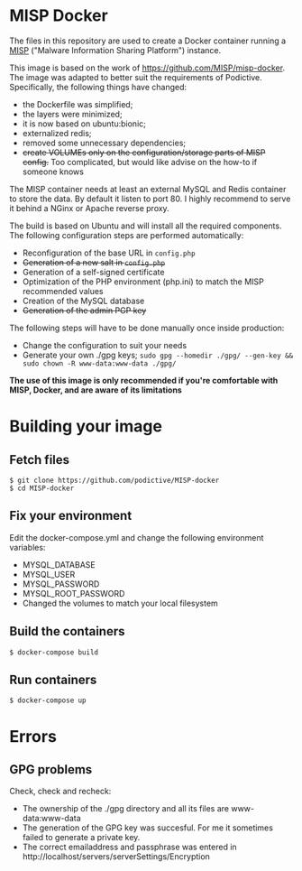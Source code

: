 MISP Docker
===========

The files in this repository are used to create a Docker container running a [MISP](http://www.misp-project.org) ("Malware Information Sharing Platform") instance.

This image is based on the work of https://github.com/MISP/misp-docker. The image was adapted to better suit the requirements of Podictive. 
Specifically, the following things have changed:
* the Dockerfile was simplified;
* the layers were minimized;
* it is now based on ubuntu:bionic;
* externalized redis;
* removed some unnecessary dependencies;
* ~~create VOLUMEs only on the configuration/storage parts of MISP config.~~ Too complicated, but would like advise on the how-to if someone knows

The MISP container needs at least an external MySQL and Redis container to store the data. By default it listen to port 80. I highly recommend to serve it behind a NGinx or Apache reverse proxy.

The build is based on Ubuntu and will install all the required components. The following configuration steps are performed automatically:
* Reconfiguration of the base URL in `config.php`
* ~~Generation of a new salt in `config.php`~~
* Generation of a self-signed certificate
* Optimization of the PHP environment (php.ini) to match the MISP recommended values
* Creation of the MySQL database
* ~~Generation of the admin PGP key~~

The following steps will have to be done manually once inside production:
* Change the configuration to suit your needs
* Generate your own ./gpg keys;
    `sudo gpg --homedir ./gpg/ --gen-key && sudo chown -R www-data:www-data ./gpg/`

**The use of this image is only recommended if you're comfortable with MISP, Docker, and are aware of its limitations**

# Building your image

## Fetch files
```
$ git clone https://github.com/podictive/MISP-docker
$ cd MISP-docker
```
## Fix your environment
Edit the docker-compose.yml and change the following environment variables:
* MYSQL_DATABASE
* MYSQL_USER
* MYSQL_PASSWORD
* MYSQL_ROOT_PASSWORD
* Changed the volumes to match your local filesystem

## Build the containers
```
$ docker-compose build
```

## Run containers
```
$ docker-compose up
```

# Errors

## GPG problems

Check, check and recheck:
* The ownership of the ./gpg directory and all its files are www-data:www-data
* The generation of the GPG key was succesful. For me it sometimes failed to generate a private key.
* The correct emailaddress and passphrase was entered in http://localhost/servers/serverSettings/Encryption
